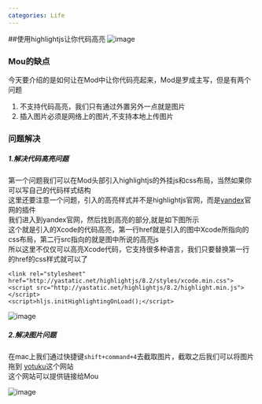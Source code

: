 ```yaml
---
categories: Life
---
```


<link rel="stylesheet" href="http://yastatic.net/highlightjs/8.2/styles/xcode.min.css">
<script src="http://yastatic.net/highlightjs/8.2/highlight.min.js"></script>
<script>hljs.initHighlightingOnLoad();</script>

##使用highlightjs让你代码高亮
![image](http://img-storage.qiniudn.com/15-10-8/24775677.jpg)

### Mou的缺点
今天要介绍的是如何让在Mod中让你代码亮起来，Mod是罗成主写，但是有两个问题

1. 不支持代码高亮，我们只有通过外置另外一点就是图片
2. 插入图片必须是网络上的图片,不支持本地上传图片


### 问题解决
##### 1.解决代码高亮问题
第一个问题我们可以在Mod头部引入highlightjs的外挂js和css布局，当然如果你可以写自己的代码样式结构<br/>
这里还要注意一个问题，引入的高亮样式并不是highlightjs官网，而是[yandex](https://tech.yandex.ru/jslibs/)官网的插件<br/>
我们进入到yandex官网，然后找到高亮的部分,就是如下图所示<br/>
这个就是引入的Xcode的代码高亮，第一行href就是引入的图中Xcode所指向的css布局，第二行src指向的就是图中所说的高亮js<br/>
所以这里不仅仅可以高亮Xcode代码，它支持很多种语言，我们只要替换第一行的href的css样式就可以了

	<link rel="stylesheet" href="http://yastatic.net/highlightjs/8.2/styles/xcode.min.css">
	<script src="http://yastatic.net/highlightjs/8.2/highlight.min.js"></script>
	<script>hljs.initHighlightingOnLoad();</script>


![image](http://img-storage.qiniudn.com/15-10-8/25438251.jpg)

##### 2.解决图片问题
在mac上我们通过快捷键`shift+command+4`去截取图片，截取之后我们可以将图片拖到 [yotuku](http://yotuku.cn)这个网站<br/>
这个网站可以提供链接给Mou

![image](http://img-storage.qiniudn.com/15-10-8/93408192.jpg)

